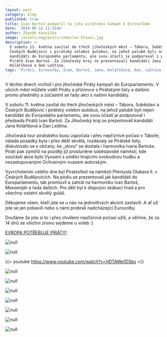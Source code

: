 ```yaml
---
layout: post
category: blog
published: true
title: Ivan Bartoš podpořil na jihu pirátskou kampaň k Eurovolbám
date: '2019-05-12 11:31am'
author: Zbyněk Konvička
image: /assets/img/posts/sobeslav-hlavni.jpg
description: >-
  V sobotu 11. května zavítal do třech jihočeských měst – Tábora, Soběslavi a
  Českých Budějovic i pirátský volební autobus, na jehož palubě byli nejen
  kandidáti do Evropského parlamentu, ale svou účastí je podporoval i předseda
  Pirátů Ivan Bartoš. Za Jihočeský kraj se prezentovali kandidáti Janu
  Koláříková a Dan Leština.
tags: 'Piráti, Eurovolby, Ivan, Bartoš, Jana, Koláříková, Dan, Leština'
---
```

V těchto dnech vrcholí i pro jihočeské Piráty kampaň do Europarlamentu. V ulicích měst můžete vidět Piráty a příznivce s Pirátskými listy a dalšími promo předměty a zúčastnit se řady akcí s našimi kandidáty. 

V sobotu 11. května zavítal do třech jihočeských měst – Tábora, Soběslavi a Českých Budějovic i pirátský volební autobus, na jehož palubě byli nejen kandidáti do Evropského parlamentu, ale svou účastí je podporoval i předseda Pirátů Ivan Bartoš. Za Jihočeský kraj se prezentovali kandidáti Jana Koláříková a Dan Leština.

Jihočeská tour pirátského busu započala i přes nepříznivé počasí v Táboře, nálada posádky byla i přes déšť skvělá, rozdávaly se Pirátské listy, diskutovalo se s občany, ke „slovu“ se dostala i harmonika Ivana Bartoše. Piráti pak zamířili na později již prosluněné soběslavské náměstí, kde součástí akce bylo Vyosení s umělci hrajícími svobodnou hudbu a nezastupovanými Ochranným svazem autorským.

Vyvrcholením celého dne byl Piratesfest na náměstí Přemysla Otakara II. v Českých Budějovicích. Na pódiu se prezentovali jak kandidáti do Europarlamentu, tak promluvil a zahrál na harmoniku Ivan Bartoš, Messenjah a řada dalších. Pro děti byl k dispozici skákací hrad a pro všechny ostatní skvělý guláš. 

Děkujeme všem, kteří jste se u nás na jednotlivých akcích zastavili. A ať už jste se jen pobavili nebo s námi probrali nadcházející Eurovolby. 

Doufáme že jste si to i přes chvílemi nepříznivé počasí užili, a věříme, že za 14 dnů se všichni znovu sejdeme u voleb :)

[EVROPA POTŘEBUJE PIRÁTY!](https://evropapotrebuje.cz/)

![null](/assets/img/posts/tabor-2.jpg)

![null](/assets/img/posts/tabor-1.jpg)

{{< youtube https://www.youtube.com/watch?v=HDTAWe1DSko >}}

![null](/assets/img/posts/sobeslav-8.jpg)

![null](/assets/img/posts/sobeslav-20.jpg)

![null](/assets/img/posts/sobeslav-10.jpg)

![null](/assets/img/posts/cb-1.jpg)

![null](/assets/img/posts/cb-4.jpg)

![null](/assets/img/posts/cb-40.jpg)

![null](/assets/img/posts/cb-99.jpg)
